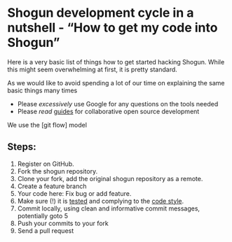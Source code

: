 # Shogun development cycle in a nutshell - “How to get my code into Shogun”

Here is a very basic list of things how to get started hacking Shogun. While this might seem overwhelming at first, it is pretty standard.

As we would like to avoid spending a lot of our time on explaining the same basic things many times
 * Please *excessively* use Google for any questions on the tools needed
 * Please *read* [guides](https://guides.github.com/) for collaborative open source development

We use the [git flow] model

## Steps:

1. Register on GitHub.
2. Fork the shogun repository.
3. Clone your fork, add the original shogun repository as a remote.
4. Create a feature branch
5. Your code here: Fix bug or add feature. 
6. Make sure (!) it is [tested](Testing) and complying to the [code style](Code-style).
7. Commit locally, using clean and informative commit messages, potentially goto 5
8. Push your commits to your fork
9. Send a pull request